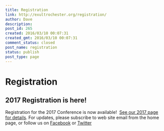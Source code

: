 ```yaml
---
title: Registration
link: http://exultrochester.org/registration/
author: Dave
description: 
post_id: 265
created: 2016/03/10 00:07:31
created_gmt: 2016/03/10 00:07:31
comment_status: closed
post_name: registration
status: publish
post_type: page
---
```


# Registration

## 2017 Registration is here!

Registration for the 2017 Conference is now available!  [See our 2017 page for details](/2017-2/). For updates, please subscribe to web site email from the home page, or follow us on [Facebook](http://www.facebook.com/exultrochester) or [Twitter](http://www.twitter.com/exultrochester)
